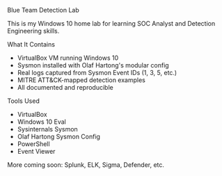 Blue Team Detection Lab

This is my Windows 10 home lab for learning SOC Analyst and Detection Engineering skills.

What It Contains

- VirtualBox VM running Windows 10
- Sysmon installed with Olaf Hartong's modular config
- Real logs captured from Sysmon Event IDs (1, 3, 5, etc.)
- MITRE ATT&CK-mapped detection examples
- All documented and reproducible


Tools Used
- VirtualBox
- Windows 10 Eval
- Sysinternals Sysmon
- Olaf Hartong Sysmon Config
- PowerShell
- Event Viewer

More coming soon: Splunk, ELK, Sigma, Defender, etc.

